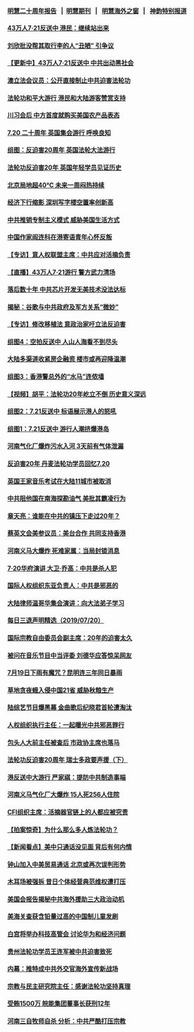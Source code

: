 #### [明慧二十周年报告](https://github.com/gfw-breaker/mh-reports/blob/master/README.md?t=07212020) &nbsp;&nbsp;|&nbsp;&nbsp;[明慧期刊](https://github.com/gfw-breaker/mh-qikan) &nbsp;&nbsp;|&nbsp;&nbsp; [明慧海外之窗](https://github.com/gfw-breaker/mh-news/blob/master/README.md?t=07212020) &nbsp;&nbsp;|&nbsp;&nbsp; [神韵特别报道](https://github.com/gfw-breaker/mh-news/blob/master/shenyun.md?t=07212020) 

#### [43万人7·21反送中 港民：继续站出来](../pages/nsc413/n11400164.md?t=07212020) 

#### [刘欣批没帮其取行李的人“丑陋” 引争议](../pages/nsc413/n11399943.md?t=07212020) 

#### [【更新中】43万人7·21反送中 中共出动黑社会](../pages/nsc413/n11399023.md?t=07212020) 

#### [澳立法会议员：公开直接制止中共迫害法轮功](../pages/nsc413/n11400032.md?t=07212020) 

#### [法轮功和平大游行 港民和大陆游客赞赏支持](../pages/nsc413/n11399598.md?t=07212020) 

#### [川习会后 中方首度就购买美国农产品表态](../pages/nsc413/n11400047.md?t=07212020) 

#### [7.20 二十周年 英国集会游行 呼唤良知](../pages/nsc413/n11399969.md?t=07212020) 

#### [组图：反迫害20周年 英国法轮大法游行](../pages/nsc413/n11400055.md?t=07212020) 

#### [法轮功反迫害20年 英国年轻学员见证历史](../pages/nsc413/n11399963.md?t=07212020) 

#### [北京局地超40℃ 未来一周闷热持续](../pages/nsc413/n11399944.md?t=07212020) 

#### [经济下行缩影 深圳写字楼空置率创新高](../pages/nsc413/n11399906.md?t=07212020) 

#### [中共推销专制主义模式 威胁美国生活方式](../pages/nsc413/n11399841.md?t=07212020) 


#### [中国作家阎连科在港寄语青年心怀反叛](../pages/nsc413/n11399806.md?t=07212020) 

#### [【专访】意人权联盟主席：中共应对活摘负责](../pages/nsc413/n11399520.md?t=07212020) 

#### [【直播】43万人7‧21游行 警方武力清场](../pages/nsc413/n11391199.md?t=07212020) 

#### [落后数十年 中共芯片开发无美技术没法达标](../pages/nsc413/n11370941.md?t=07212020) 

#### [揭秘：谷歌与中共政府及军方关系“微妙”](../pages/nsc413/n11397652.md?t=07212020) 

#### [【专访】修改移植法 意政治家吁立法反迫害](../pages/nsc413/n11399575.md?t=07212020) 

#### [组图4：空拍反送中 人山人海看不到尽头](../pages/nsc413/n11399533.md?t=07212020) 

#### [大陆多渠道收紧房企融资 楼市或再迎降温潮](../pages/nsc413/n11398759.md?t=07212020) 

#### [组图3：香港警总外的“水马”连侬墙](../pages/nsc413/n11399481.md?t=07212020) 

#### [【视频】胡平：法轮功20年屹立不倒 历史意义深远](../pages/nsc413/n11399509.md?t=07212020) 

#### [组图2：7.21反送中 标语展示港人的怒吼](../pages/nsc413/n11399314.md?t=07212020) 

#### [组图1：7.21反送中 游行人潮挤爆港岛](../pages/nsc413/n11399195.md?t=07212020) 

#### [河南气化厂爆炸污水入河 3天前有气体泄漏](../pages/nsc413/n11398722.md?t=07212020) 

#### [反迫害20年 丹麦法轮功学员回忆7.20](../pages/nsc413/n11398979.md?t=07212020) 

#### [英国王家音乐考试在大陆11城市被取消](../pages/nsc413/n11398791.md?t=07212020) 

#### [中共阻他国在南海探勘油气 美批其霸凌行为](../pages/nsc413/n11399137.md?t=07212020) 

#### [章天亮：谁能在中共的镇压下走过20年？](../pages/nsc413/n11398942.md?t=07212020) 

#### [蔡英文会美参议员：美台合作 共同支持香港](../pages/nsc413/n11398898.md?t=07212020) 

#### [河南义马大爆炸 死难家属：当局封锁消息](../pages/nsc413/n11398586.md?t=07212020) 

#### [7·20华府演讲 大卫·乔高：中共是杀人犯](../pages/nsc413/n11398694.md?t=07212020) 

#### [国际人权组织东亚负责人：中共是邪恶的](../pages/nsc413/n11398576.md?t=07212020) 

#### [大陆律师温哥华集会演讲：向大法弟子学习](../pages/nsc413/n11398562.md?t=07212020) 

#### [每日三退声明精选（2019/07/20）](../pages/nsc413/n11398575.md?t=07212020) 

#### [国际宗教自由委员会副主席：20年的迫害太久](../pages/nsc413/n11398539.md?t=07212020) 

#### [被问在音乐节目中当评委 刘德华应答惊呆网友](../pages/nsc413/n11397148.md?t=07212020) 

#### [7月19日下雨有魔咒？昆明连三年同日暴雨](../pages/nsc413/n11398417.md?t=07212020) 

#### [草地贪夜蛾入侵中国21省 威胁秋粮生产](../pages/nsc413/n11398330.md?t=07212020) 

#### [陆综艺节目爆黑幕 金曲歌后纪晓君首轮遭淘汰](../pages/nsc413/n11397184.md?t=07212020) 

#### [人权组织执行主任：一起曝光中共邪恶罪行](../pages/nsc413/n11398383.md?t=07212020) 

#### [包头人大前主任被查后 市政协主席也落马](../pages/nsc413/n11398180.md?t=07212020) 

#### [法轮功反迫害20周年 瑞士多政要声援（下）](../pages/nsc413/n11397825.md?t=07212020) 

#### [港反送中大游行 严家祺：提防中共制造事端](../pages/nsc413/n11398072.md?t=07212020) 

#### [河南义马气化厂大爆炸 15人死256人住院](../pages/nsc413/n11398128.md?t=07212020) 

#### [CFI组织主席：活摘器官链上的人都应被究责](../pages/nsc413/n11398015.md?t=07212020) 

#### [【拍案惊奇】为什么那么多人炼法轮功？](../pages/nsc413/n11398190.md?t=07212020) 

#### [【新闻看点】美中只通话没见面 背后有何内情](../pages/nsc413/n11398139.md?t=07212020) 

#### [钟山加入中美贸易通话 北京或再次误判形势](../pages/nsc413/n11397990.md?t=07212020) 

#### [木耳场被强拆 昔日个体经营典范维权遭打压](../pages/nsc413/n11397218.md?t=07212020) 

#### [美国会报告揭秘中共海外援助三大政治动机](../pages/nsc413/n11391417.md?t=07212020) 

#### [美海关查获含铅量过高的中国制儿童发刷](../pages/nsc413/n11397751.md?t=07212020) 

#### [白宫将举办科技高管会 讨论华为和经济问题](../pages/nsc413/n11397943.md?t=07212020) 

#### [贵州法轮功学员王连军被中共迫害致死](../pages/nsc413/n11395997.md?t=07212020) 

#### [内幕：推特成中共外交官海外宣传新战场](../pages/nsc413/n11393545.md?t=07212020) 

#### [宗教与民主研究院主任：感谢法轮功坚持真理](../pages/nsc413/n11397207.md?t=07212020) 

#### [受贿1500万 皖能集团董事长获刑12年](../pages/nsc413/n11397776.md?t=07212020) 

#### [河南三自牧师自杀 分析：中共严酷打压宗教](../pages/nsc413/n11397564.md?t=07212020) 


